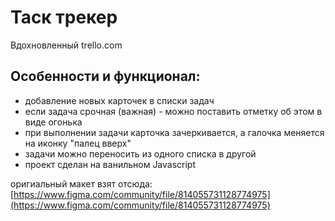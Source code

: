 # Таск трекер
Вдохновленный trello.com

## Особенности и функционал:

- добавление новых карточек в списки задач
- если задача срочная (важная) - можно поставить отметку об этом в виде огонька
- при выполнении задачи карточка зачеркивается, а галочка меняется на иконку "палец вверх"
- задачи можно переносить из одного списка в другой
- проект сделан на ванильном Javascript

оригиальный макет взят отсюда: [https://www.figma.com/community/file/814055731128774975](https://www.figma.com/community/file/814055731128774975)
